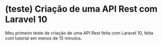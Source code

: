 # (teste) Criação de uma API Rest com Laravel 10
  
Meu primeiro teste de criação de uma API Rest feita com Laravel 10, feita com tutorial em menos de 15 minutos.
